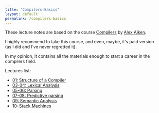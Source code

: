 ```yaml
---
title: "Compilers-Basics"
layout: default
permalink: /compilers-basics
---
```


These lecture notes are based on the course [Compilers](https://www.edx.org/learn/computer-science/stanford-university-compilers) by [Alex Aiken](https://theory.stanford.edu/~aiken/).

I highly recommend to take this course, and even, maybe, it's paid version (as I did and I've never regretted it).

In my opinion, It contains all the materials enough to start a career in the compilers field.

Lectures list:
- [01: Structure of a Compiler](/a-gafiyatullin/compilers-basics/2024/02/13/01.html)
- [03-04: Lexical Analysis](/a-gafiyatullin/compilers-basics/2024/02/14/03-04.html)
- [05-06: Parsing](/a-gafiyatullin/compilers-basics/2024/02/17/05-06.html)
- [07-08: Predictive parsing](/a-gafiyatullin/compilers-basics/2024/02/17/07-08.html)
- [09: Semantic Analysis](/a-gafiyatullin/compilers-basics/2024/02/18/09.html)
- [10: Stack Machines](/a-gafiyatullin/compilers-basics/2024/02/18/10.html)